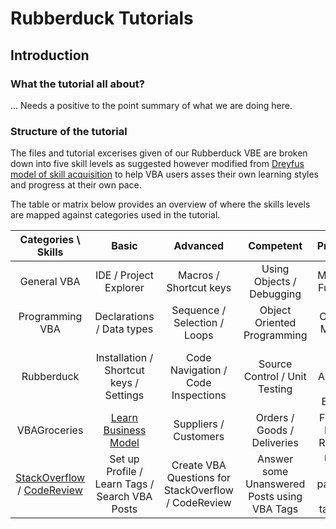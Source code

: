 # Rubberduck Tutorials

## Introduction

### What the tutorial all about?
... Needs a positive to the point summary of what we are doing here.

### Structure of the tutorial
The files and tutorial excerises given of our Rubberduck VBE are broken down into five skill levels as suggested however modified from [Dreyfus model of skill acquisition](https://en.m.wikipedia.org/wiki/Dreyfus_model_of_skill_acquisition) to help VBA users asses their own learning styles and progress at their own pace.

The table or matrix below provides an overview of where the skills levels are mapped against categories used in the tutorial.

| Categories \ Skills | Basic | Advanced | Competent | Proficient | Expert |
|:-------------------:|:--------------------------------------------------:|:----------------------------------:|:-------------------------------------:|:--------------------------------------:|:---------------------------:|
| General VBA | IDE / Project Explorer | Macros / Shortcut keys | Using Objects / Debugging | Modules / Functions | Create a working  VBA code |
| Programming VBA | Declarations / Data types | Sequence / Selection / Loops | Object Oriented Programming | Classes / Methods | Interfaces and SOLID Principles |
| Rubberduck | Installation / Shortcut keys / Settings | Code Navigation / Code Inspections | Source Control / Unit Testing | Test Driven Approach / Test Explorer | Refactoring your code |
| VBAGroceries |   [Learn Business Model](https://github.com/PeterMTaylor/Rubberduck/blob/next/RubberduckTutorials/VBAGroceries/AboutVBAGroceries.md) | Suppliers / Customers | Orders / Goods / Deliveries | Finance / Human Resource | Quality Assurance |
| [StackOverflow](http://stackoverflow.com/) / [CodeReview](http://codereview.stackexchange.com/) | Set up Profile / Learn Tags / Search VBA Posts | Create VBA Questions for StackOverflow / CodeReview | Answer some Unanswered Posts using VBA Tags | Upvote and particpate in VBA tag Posts | Moderate / Particpate VBA tag Posts |
